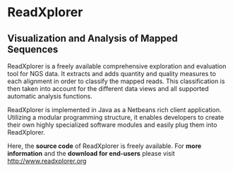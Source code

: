 ReadXplorer
===========

Visualization and Analysis of Mapped Sequences
-----------

ReadXplorer is a freely available comprehensive exploration and evaluation tool for NGS data. It extracts and adds quantity and quality measures to each alignment in order to classify the mapped reads. This classification is then taken into account for the different data views and all supported automatic analysis functions.

ReadXplorer is implemented in Java as a Netbeans rich client application. Utilizing a modular programming structure, it enables developers to create their own highly specialized software modules and easily plug them into ReadXplorer.

Here, the **source code** of ReadXplorer is freely available. For **more information** and the **download for end-users** please visit http://www.readxplorer.org
